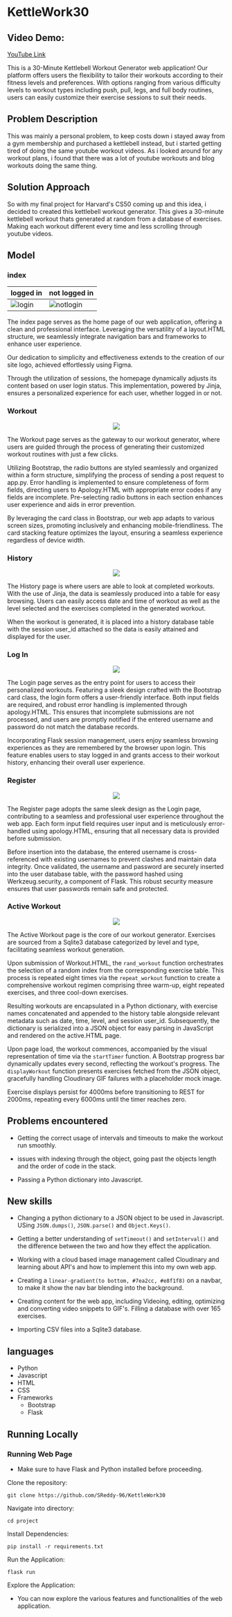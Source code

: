 # KettleWork30

## Video Demo: 

[YouTube Link](https://youtu.be/QKvaNgVkPXI?si=dhktOYcDyyFQXBod)

This is a 30-Minute Kettlebell Workout Generator web application! Our platform offers users the flexibility to tailor their workouts according to their fitness levels and preferences. With options ranging from various difficulty levels to workout types including push, pull, legs, and full body routines, users can easily customize their exercise sessions to suit their needs.

## Problem Description
This was mainly a personal problem, to keep costs down i stayed away from a gym membership and purchased a kettlebell instead, but i started getting tired of doing the same youtube workout videos. As i looked around for any workout plans, i found that there was a lot of youtube workouts and blog workouts doing the same thing.

## Solution Approach
So with my final project for Harvard's CS50 coming up and this idea, i decided to created this kettlebell workout generator. This gives a 30-minute kettlebell workout thats generated at random from a database of exercises. Making each workout different every time and less scrolling through youtube videos.


## Model
### index
| logged in                | not logged in          |
| ------------------------ | ---------------------- |
| ![login](readmeImages/index.png) | ![notlogin](readmeImages/index(2).png)

The index page serves as the home page of our web application, offering a clean and professional interface. Leveraging the versatility of a layout.HTML structure, we seamlessly integrate navigation bars and frameworks to enhance user experience.

Our dedication to simplicity and effectiveness extends to the creation of our site logo, achieved effortlessly using Figma.

Through the utilization of sessions, the homepage dynamically adjusts its content based on user login status. This implementation, powered by Jinja, ensures a personalized experience for each user, whether logged in or not.


### Workout
<p align="center">
    <img src="readmeImages/workout.png">
</p>

The Workout page serves as the gateway to our workout generator, where users are guided through the process of generating their customized workout routines with just a few clicks.

Utilizing Bootstrap, the radio buttons are styled seamlessly and organized within a form structure, simplifying the process of sending a post request to app.py. Error handling is implemented to ensure completeness of form fields, directing users to Apology.HTML with appropriate error codes if any fields are incomplete. Pre-selecting radio buttons in each section enhances user experience and aids in error prevention.

By leveraging the card class in Bootstrap, our web app adapts to various screen sizes, promoting inclusively and enhancing mobile-friendliness. The card stacking feature optimizes the layout, ensuring a seamless experience regardless of device width.

### History
<p align="center">
    <img src="readmeImages/history.png">
</p>

The History page is where users are able to look at completed workouts. With the use of Jinja, the data is seamlessly produced into a table for easy browsing. Users can easily access date and time of workout as well as the level selected and the exercises completed in the generated workout. 

When the workout is generated, it is placed into a history database table with the session user_id attached so the data is easily attained and displayed for the user.

### Log In
<p align="center">
    <img src="readmeImages/login.png">
</p>

The Login page serves as the entry point for users to access their personalized workouts. Featuring a sleek design crafted with the Bootstrap card class, the login form offers a user-friendly interface. Both input fields are required, and robust error handling is implemented through apology.HTML. This ensures that incomplete submissions are not processed, and users are promptly notified if the entered username and password do not match the database records.

Incorporating Flask session management, users enjoy seamless browsing experiences as they are remembered by the browser upon login. This feature enables users to stay logged in and grants access to their workout history, enhancing their overall user experience.

### Register
<p align="center">
    <img src="readmeImages/register.png">
</p>

The Register page adopts the same sleek design as the Login page, contributing to a seamless and professional user experience throughout the web app. Each form input field requires user input and is meticulously error-handled using apology.HTML, ensuring that all necessary data is provided before submission.

Before insertion into the database, the entered username is cross-referenced with existing usernames to prevent clashes and maintain data integrity. Once validated, the username and password are securely inserted into the user database table, with the password hashed using Werkzeug.security, a component of Flask. This robust security measure ensures that user passwords remain safe and protected.

### Active Workout
<p align="center">
    <img src="readmeImages/active.png">
</p>

The Active Workout page is the core of our workout generator. Exercises are sourced from a Sqlite3 database categorized by level and type, facilitating seamless workout generation.

Upon submission of Workout.HTML, the `rand_workout` function orchestrates the selection of a random index from the corresponding exercise table. This process is repeated eight times via the `repeat_workout` function to create a comprehensive workout regimen comprising three warm-up, eight repeated exercises, and three cool-down exercises.

Resulting workouts are encapsulated in a Python dictionary, with exercise names concatenated and appended to the history table alongside relevant metadata such as date, time, level, and session user_id. Subsequently, the dictionary is serialized into a JSON object for easy parsing in JavaScript and rendered on the active.HTML page.

Upon page load, the workout commences, accompanied by the visual representation of time via the `startTimer` function. A Bootstrap progress bar dynamically updates every second, reflecting the workout's progress. The `displayWorkout` function presents exercises fetched from the JSON object, gracefully handling Cloudinary GIF failures with a placeholder mock image.

Exercise displays persist for 4000ms before transitioning to REST for 2000ms, repeating every 6000ms until the timer reaches zero.

## Problems encountered

- Getting the correct usage of intervals and timeouts to make the workout run smoothly.

- issues with indexing through the object, going past the objects length and the order of code in the stack.

- Passing a Python dictionary into Javascript.

## New skills

- Changing a python dictionary to a JSON object to be used in Javascript. USing `JSON.dumps()`, `JSON.parse()` and `Object.Keys()`.

- Getting a better understanding of `setTimeout()` and `setInterval()` and the difference between the two and how they effect the application.

- Working with a cloud based image management called Cloudinary and learning about API's and how to implement this into my own web app.

- Creating a `linear-gradient(to bottom, #7ea2cc, #e8f1f8)` on a navbar, to make it show the nav bar blending into the background.

- Creating content for the web app, including Videoing, editing, optimizing and converting video snippets to GIF's. Filling a database with over 165 exercises.

- Importing CSV files into a Sqlite3 database.

## languages
- Python
- Javascript
- HTML
- CSS
- Frameworks
     - Bootstrap
     - Flask

## Running Locally

### Running Web Page
- Make sure to have Flask and Python installed before proceeding.

Clone the repository:
```
git clone https://github.com/SReddy-96/KettleWork30
```
Navigate into directory:
```
cd project
```
Install Dependencies:
```
pip install -r requirements.txt
```
Run the Application:
```
flask run
```

Explore the Application:
- You can now explore the various features and functionalities of the web application.

